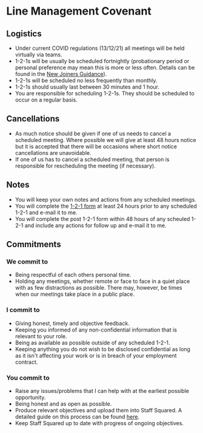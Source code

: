 # Line Management Covenant

## Logistics

- Under current COVID regulations (13/12/21) all meetings will be held virtually
  via teams.
- 1-2-1s will be usually be scheduled fortnightly (probationary period or
  personal preference may mean this is more or less often. Details can be found
  in the [New Joiners Guidance](/guides/new-joiner)).
- 1-2-1s will be scheduled no less frequently than monthly.
- 1-2-1s should usually last between 30 minutes and 1 hour.
- You are responsible for scheduling 1-2-1s. They should be scheduled to occur
  on a regular basis.

## Cancellations

- As much notice should be given if one of us needs to cancel a scheduled
  meeting. Where possible we will give at least 48 hours notice but it is
  accepted that there will be occasions where short notice cancellations are
  unavoidable.
- If one of us has to cancel a scheduled meeting, that person is responsible for
  rescheduling the meeting (if necessary).

## Notes

- You will keep your own notes and actions from any scheduled meetings.
- You will complete the
  [1-2-1 form](https://thedatashed.sharepoint.com/sites/sds/SitePages/1-to-1%27s-and-Objectives.aspx)
  at least 24 hours prior to any scheduled 1-2-1 and e-mail it to me.
- You will complete the post 1-2-1 form within 48 hours of any scheuled 1-2-1
  and include any actions for follow up and e-mail it to me.

## Commitments

### We commit to

- Being respectful of each others personal time.
- Holding any meetings, whether remote or face to face in a quiet place with as
  few distractions as possible. There may, however, be times when our meetings
  take place in a public place.

### I commit to

- Giving honest, timely and objective feedback.
- Keeping you informed of any non-confidential information that is relevant to
  your role.
- Being as available as possible outside of any scheduled 1-2-1.
- Keeping anything you do not wish to be disclosed confidential as long as it
  isn't affecting your work or is in breach of your employment contract.

### You commit to

- Raise any issues/problems that I can help with at the earliest possible
  opportunity.
- Being honest and as open as possible.
- Produce relevant objectives and upload them into Staff Squared. A detailed
  guide on this process can be found
  [here](https://thedatashed.sharepoint.com/sites/sds/SitePages/1-to-1%27s-and-Objectives.aspx).
- Keep Staff Squared up to date with progress of ongoing objectives.
